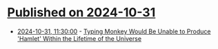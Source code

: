 # [Published on 2024-10-31](index.md)

* [2024-10-31, 11:30:00](https://soylentnews.org/article.pl?sid=24/10/30/1613220&from=rss) - [Typing Monkey Would Be Unable to Produce 'Hamlet' Within the Lifetime of the Universe](https://soylentnews.org/article.pl?sid=24/10/30/1613220&from=rss)
